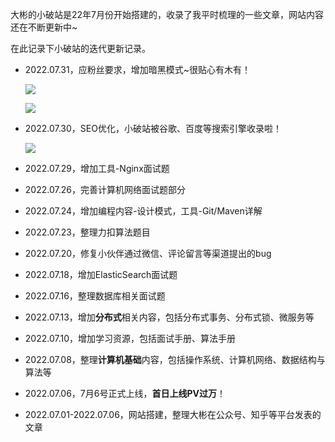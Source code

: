 大彬的小破站是22年7月份开始搭建的，收录了我平时梳理的一些文章，网站内容还在不断更新中~

在此记录下小破站的迭代更新记录。

- 2022.07.31，应粉丝要求，增加暗黑模式~很贴心有木有！

  ![](http://img.dabin-coder.cn/image/image-20220801004603404.png)

  ![](http://img.dabin-coder.cn/image/image-20220801004446607.png)

- 2022.07.30，SEO优化，小破站被谷歌、百度等搜索引擎收录啦！

  ![](http://img.dabin-coder.cn/image/image-20220801003633682.png)

- 2022.07.29，增加工具-Nginx面试题

- 2022.07.26，完善计算机网络面试题部分

- 2022.07.24，增加编程内容-设计模式，工具-Git/Maven详解

- 2022.07.23，整理力扣算法题目

- 2022.07.20，修复小伙伴通过微信、评论留言等渠道提出的bug

- 2022.07.18，增加ElasticSearch面试题

- 2022.07.16，整理数据库相关面试题

- 2022.07.13，增加**分布式**相关内容，包括分布式事务、分布式锁、微服务等

- 2022.07.10，增加学习资源，包括面试手册、算法手册

- 2022.07.08，整理**计算机基础**内容，包括操作系统、计算机网络、数据结构与算法等

- 2022.07.06，7月6号正式上线，**首日上线PV过万**！

- 2022.07.01-2022.07.06，网站搭建，整理大彬在公众号、知乎等平台发表的文章